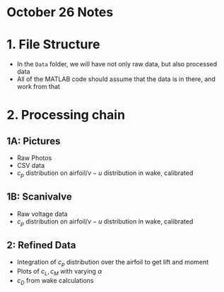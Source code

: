 # October 26 Notes
# 1. File Structure
* In the `Data` folder, we will have not only raw data, but also processed data
* All of the MATLAB code should assume that the data is in there, and work from that

# 2. Processing chain
## 1A: Pictures
* Raw Photos
* CSV data
* $c_p$ distribution on airfoil/$v-u$ distribution in wake, calibrated
## 1B: Scanivalve
* Raw voltage data
* $c_p$ distribution on airfoil/$v-u$ distribution in wake, calibrated

## 2: Refined Data
* Integration of $c_p$ distribution over the airfoil to get lift and moment
* Plots of $c_L, c_M$ with varying $\alpha$
* $c_D$ from wake calculations